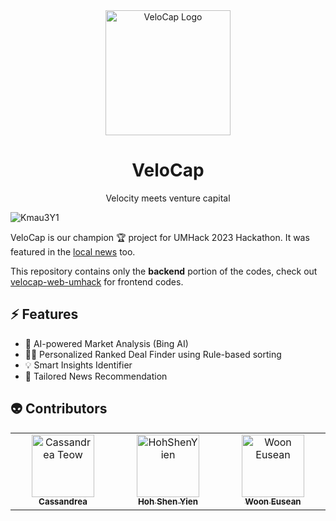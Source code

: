 <div align="center">
  <img src="https://github.com/DoBetter-Malaysia/velocap-web-umhack/assets/55322546/355b1010-bfac-45e7-9016-31979af90fe5" alt="VeloCap Logo" height="200">
</div>

<h1 align="center">
  VeloCap
</h1>

<p align="center">
  Velocity meets venture capital
</p>

![Kmau3Y1](https://i.imgur.com/RhvTpbU.jpg)

VeloCap is our champion 🏆 project for UMHack 2023 Hackathon. It was featured in the [local news](https://www.thestar.com.my/news/education/2023/06/25/double-win-for-apu) too.

This repository contains only the **backend** portion of the codes, check out [velocap-web-umhack](https://github.com/DoBetter-Malaysia/velocap-web-umhack) for frontend codes.

## ⚡ Features

- 🤖 AI-powered Market Analysis (Bing AI)
- 🦸‍♂️ Personalized Ranked Deal Finder using Rule-based sorting
- 💡 Smart Insights Identifier
- 📰 Tailored News Recommendation

## 👽 Contributors

<table>
  <tbody>
    <tr>
      <td align="center" valign="top" width="14.28%"><a href="https://github.com/Cassteow"><img src="https://avatars.githubusercontent.com/u/15653099?v=4" width="100px" alt="Cassandrea Teow"/><br /><sub><b>Cassandrea</b></sub></a><br /></td>
      <td align="center" valign="top" width="14.28%"><a href="https://shenyien.cyou"><img src="https://avatars.githubusercontent.com/u/55322546?v=4?s=100" height="100px" width="100px" alt="HohShenYien"/><br /><sub><b>Hoh Shen Yien</b></sub></a><br /></td>
      <td align="center" valign="top" width="14.28%"><a href="https://github.com/wooneusean"><img src="https://avatars.githubusercontent.com/u/20278298?v=4s=100" width="100px" alt="Woon Eusean"/><br /><sub><b>Woon Eusean</b></sub></a><br /></td>
    </tr>
  </tbody>
</table>
